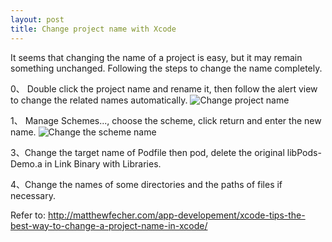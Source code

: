 ```yaml
---
layout: post
title: Change project name with Xcode
---
```


It seems that changing the name of a project is easy, but it may remain something unchanged. Following the steps to change the name completely.

0、 Double click the project name and rename it, then follow the alert view to change the related names automatically.
![Change project name]({{site.baseurl}}/assets/change_project_name/change_project_name.png)  

1、 Manage Schemes..., choose the scheme, click return and enter the new name.
![Change the scheme name]({{site.baseurl}}/assets/change_project_name/change_scheme_name.png)  

3、Change the target name of Podfile then pod, delete the original libPods-Demo.a in Link Binary with Libraries.

4、Change the names of some directories and the paths of files if necessary.

Refer to: <http://matthewfecher.com/app-developement/xcode-tips-the-best-way-to-change-a-project-name-in-xcode/>
